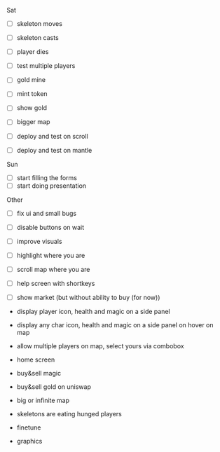 Sat
- [ ] skeleton moves
- [ ] skeleton casts
- [ ] player dies
- [ ] test multiple players

- [ ] gold mine
- [ ] mint token
- [ ] show gold
- [ ] bigger map

- [ ] deploy and test on scroll
- [ ] deploy and test on mantle

Sun
- [ ] start filling the forms
- [ ] start doing presentation

Other
- [ ] fix ui and small bugs

- [ ] disable buttons on wait
- [ ] improve visuals
- [ ] highlight where you are
- [ ] scroll map where you are
- [ ] help screen with shortkeys
- [ ] show market (but without ability to buy (for now))

- display player icon, health and magic on a side panel
- display any char icon, health and magic on a side panel on hover on map
- allow multiple players on map, select yours via combobox

- home screen
- buy&sell magic
- buy&sell gold on uniswap
- big or infinite map
- skeletons are eating hunged players

- finetune
- graphics
